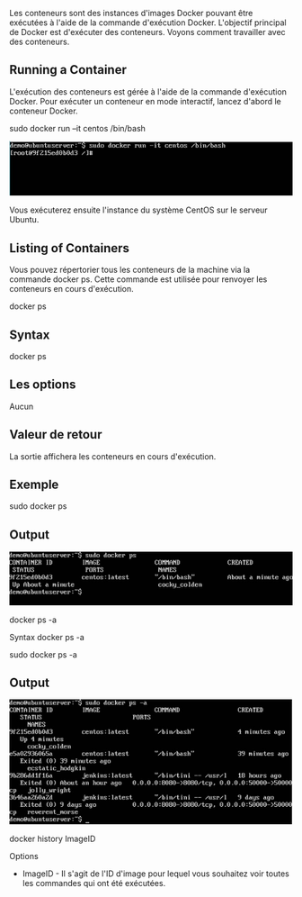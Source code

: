 
Les conteneurs sont des instances d'images Docker pouvant être exécutées à l'aide de la commande d'exécution Docker. L'objectif principal de Docker est d'exécuter des conteneurs. Voyons comment travailler avec des conteneurs.

## Running a Container

L'exécution des conteneurs est gérée à l'aide de la commande d'exécution Docker. Pour exécuter un conteneur en mode interactif, lancez d'abord le conteneur Docker.

sudo docker run –it centos /bin/bash 

![](1.jpg)

Vous exécuterez ensuite l'instance du système CentOS sur le serveur Ubuntu.
## Listing of Containers
Vous pouvez répertorier tous les conteneurs de la machine via la commande docker ps. Cette commande est utilisée pour renvoyer les conteneurs en cours d'exécution.

docker ps

## Syntax

docker ps 

## Les options
Aucun

## Valeur de retour
La sortie affichera les conteneurs en cours d'exécution.

## Exemple
sudo docker ps

## Output

![](2.jpg)

docker ps -a

Syntax
docker ps -a 

sudo docker ps -a 

## Output

![](3.jpg)

docker history ImageID 

Options

* ImageID - Il s'agit de l'ID d'image pour lequel vous souhaitez voir toutes les commandes qui ont été exécutées.


